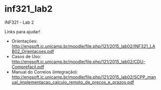 # inf321_lab2
INF321 - Lab 2

Links para ajudar!
- Orientações: http://engsoft.ic.unicamp.br/moodle/file.php/121/2015_lab02/INF321_LAB02_Orientacoes.pdf
- Casos de Uso: http://engsoft.ic.unicamp.br/moodle/file.php/121/2015_lab02/CDU-Comprefacil.pdf
- Manual do Correios (integração): http://engsoft.ic.unicamp.br/moodle/file.php/121/2015_lab02/SCPP_manual_implementacao_calculo_remoto_de_precos_e_prazos.pdf
